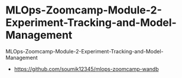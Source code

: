 # MLOps-Zoomcamp-Module-2-Experiment-Tracking-and-Model-Management
MLOps-Zoomcamp-Module-2-Experiment-Tracking-and-Model-Management

- https://github.com/soumik12345/mlops-zoomcamp-wandb
